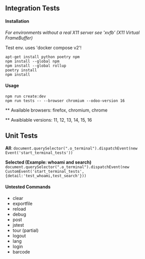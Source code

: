 ## Integration Tests

#### Installation

_For environments without a real X11 server see 'xvfb' (X11 Virtual
FrameBuffer)_

Test env. uses 'docker compose v2'!

```
apt-get install python poetry npm
npm install --global npm
npm install --global rollup
poetry install
npm install
```

#### Usage

```
npm run create:dev
npm run tests -- --browser chromium --odoo-version 16
```

\*\* Available browsers: firefox, chromium, chrome

\*\* Avaiblable versions: 11, 12, 13, 14, 15, 16

## Unit Tests

**All**:
`document.querySelector(".o_terminal").dispatchEvent(new Event('start_terminal_tests'))`

**Selected (Example: whoami and search)**
`document.querySelector(".o_terminal").dispatchEvent(new CustomEvent('start_terminal_tests', {detail:'test_whoami,test_search'}))`

#### Untested Commands

- clear
- exportfile
- reload
- debug
- post
- jstest
- tour (partial)
- logout
- lang
- login
- barcode
